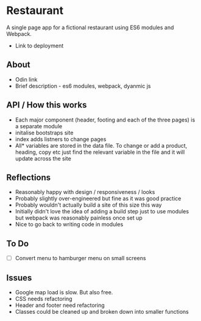 # Restaurant

A single page app for a fictional restaurant using ES6 modules and Webpack.

- Link to deployment

## About

- Odin link
- Brief description - es6 modules, webpack, dyanmic js

## API / How this works

- Each major component (header, footing and each of the three pages) is a separate module
- initalise bootstraps site
- index adds listners to change pages
- All\* variables are stored in the data file. To change or add a product, heading, copy etc just find the relevant variable in the file and it will update across the site

## Reflections

- Reasonably happy with design / responsiveness / looks
- Probably slightly over-engineered but fine as it was good practice
- Probably wouldn't actually build a site of this size this way
- Initially didn't love the idea of adding a build step just to use modules but webpack was reasonably painless once set up
- Nice to go back to writing code in modules

## To Do

- [ ] Convert menu to hamburger menu on small screens

## Issues

- Google map load is slow. But also free.
- CSS needs refactoring
- Header and footer need refactoring
- Classes could be cleaned up and broken down into smaller functions
